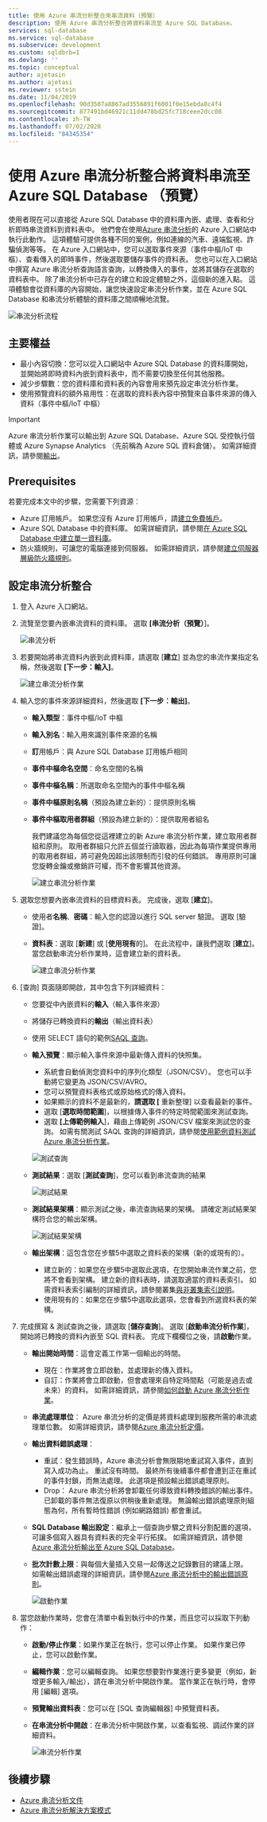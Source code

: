 ```yaml
---
title: 使用 Azure 串流分析整合來串流資料（預覽）
description: 使用 Azure 串流分析整合將資料串流至 Azure SQL Database。
services: sql-database
ms.service: sql-database
ms.subservice: development
ms.custom: sqldbrb=1
ms.devlang: ''
ms.topic: conceptual
author: ajetasin
ms.author: ajetasi
ms.reviewer: sstein
ms.date: 11/04/2019
ms.openlocfilehash: 90d3507a8867ad3556891f6001f0e15ebda8c4f4
ms.sourcegitcommit: 877491bd46921c11dd478bd25fc718ceee2dcc08
ms.contentlocale: zh-TW
ms.lasthandoff: 07/02/2020
ms.locfileid: "84345354"
---
```

# <a name="stream-data-into-azure-sql-database-using-azure-stream-analytics-integration-preview"></a>使用 Azure 串流分析整合將資料串流至 Azure SQL Database （預覽）

使用者現在可以直接從 Azure SQL Database 中的資料庫內嵌、處理、查看和分析即時串流資料到資料表中。 他們會在使用[Azure 串流分析](../../stream-analytics/stream-analytics-introduction.md)的 Azure 入口網站中執行此動作。 這項體驗可提供各種不同的案例，例如連線的汽車、遠端監視、詐騙偵測等等。 在 Azure 入口網站中，您可以選取事件來源（事件中樞/IoT 中樞）、查看傳入的即時事件，然後選取要儲存事件的資料表。 您也可以在入口網站中撰寫 Azure 串流分析查詢語言查詢，以轉換傳入的事件，並將其儲存在選取的資料表中。 除了串流分析中已存在的建立和設定體驗之外，這個新的進入點。 這項體驗會從資料庫的內容開始，讓您快速設定串流分析作業，並在 Azure SQL Database 和串流分析體驗的資料庫之間順暢地流覽。

![串流分析流程](./media/stream-data-stream-analytics-integration/stream-analytics-flow.png)

## <a name="key-benefits"></a>主要權益

- 最小內容切換：您可以從入口網站中 Azure SQL Database 的資料庫開始，並開始將即時資料內嵌到資料表中，而不需要切換至任何其他服務。
- 減少步驟數：您的資料庫和資料表的內容會用來預先設定串流分析作業。
- 使用預覽資料的額外易用性：在選取的資料表內容中預覽來自事件來源的傳入資料（事件中樞/IoT 中樞）

> [!IMPORTANT]
> Azure 串流分析作業可以輸出到 Azure SQL Database、Azure SQL 受控執行個體或 Azure Synapse Analytics （先前稱為 Azure SQL 資料倉儲）。 如需詳細資訊，請參閱[輸出](../../stream-analytics/stream-analytics-define-outputs.md#sql-database)。

## <a name="prerequisites"></a>Prerequisites

若要完成本文中的步驟，您需要下列資源︰

- Azure 訂用帳戶。 如果您沒有 Azure 訂用帳戶，請[建立免費帳戶](https://azure.microsoft.com/free/)。
- Azure SQL Database 中的資料庫。 如需詳細資訊，請參閱[在 Azure SQL Database 中建立單一資料庫](single-database-create-quickstart.md)。
- 防火牆規則，可讓您的電腦連接到伺服器。 如需詳細資訊，請參閱[建立伺服器層級防火牆規則](firewall-create-server-level-portal-quickstart.md)。

## <a name="configure-stream-analytics-integration"></a>設定串流分析整合

1. 登入 Azure 入口網站。
2. 流覽至您要內嵌串流資料的資料庫。 選取 **[串流分析（預覽）**]。

    ![串流分析](./media/stream-data-stream-analytics-integration/stream-analytics.png)

3. 若要開始將串流資料內嵌到此資料庫，請選取 [**建立**] 並為您的串流作業指定名稱，然後選取 **[下一步：輸入]**。

    ![建立串流分析作業](./media/stream-data-stream-analytics-integration/create-job.png)

4. 輸入您的事件來源詳細資料，然後選取 **[下一步：輸出]**。

   - **輸入類型**：事件中樞/IoT 中樞
   - **輸入別名**：輸入用來識別事件來源的名稱
   - **訂**用帳戶：與 Azure SQL Database 訂用帳戶相同
   - **事件中樞命名空間**：命名空間的名稱
   - **事件中樞名稱**：所選取命名空間內的事件中樞名稱
   - **事件中樞原則名稱**（預設為建立新的）：提供原則名稱
   - **事件中樞取用者群組**（預設為建立新的）：提供取用者組名  

      我們建議您為每個您從這裡建立的新 Azure 串流分析作業，建立取用者群組和原則。 取用者群組只允許五個並行讀取器，因此為每項作業提供專用的取用者群組，將可避免因超出該限制而引發的任何錯誤。 專用原則可讓您旋轉金鑰或撤銷許可權，而不會影響其他資源。

     ![建立串流分析作業](./media/stream-data-stream-analytics-integration/create-job-output.png)

5. 選取您想要內嵌串流資料的目標資料表。 完成後，選取 [**建立**]。

   - 使用者**名稱**、**密碼**：輸入您的認證以進行 SQL server 驗證。 選取 [驗證]。
   - **資料表**：選取 [**新建**] 或 [**使用現有**的]。 在此流程中，讓我們選取 [**建立**]。 當您啟動串流分析作業時，這會建立新的資料表。

     ![建立串流分析作業](./media/stream-data-stream-analytics-integration/create.png)

6. [查詢] 頁面隨即開啟，其中包含下列詳細資料：

   - 您要從中內嵌資料的**輸入**（輸入事件來源）  
   - 將儲存已轉換資料的**輸出**（輸出資料表）
   - 使用 SELECT 語句的範例[SAQL 查詢](../../stream-analytics/stream-analytics-stream-analytics-query-patterns.md)。
   - **輸入預覽**：顯示輸入事件來源中最新傳入資料的快照集。
     - 系統會自動偵測您資料中的序列化類型（JSON/CSV）。 您也可以手動將它變更為 JSON/CSV/AVRO。
     - 您可以預覽資料表格式或原始格式的傳入資料。
     - 如果顯示的資料不是最新的，**請選取 [** 重新整理] 以查看最新的事件。
     - 選取 [**選取時間範圍**]，以根據傳入事件的特定時間範圍來測試查詢。
     - 選取 **[上傳範例輸入**]，藉由上傳範例 JSON/CSV 檔案來測試您的查詢。 如需有關測試 SAQL 查詢的詳細資訊，請參閱[使用範例資料測試 Azure 串流分析作業](../../stream-analytics/stream-analytics-test-query.md)。

     ![測試查詢](./media/stream-data-stream-analytics-integration/test-query.png)

   - **測試結果**：選取 [**測試查詢**]，您可以看到串流查詢的結果

     ![測試結果](./media/stream-data-stream-analytics-integration/test-results.png)

   - **測試結果架構**：顯示測試之後，串流查詢結果的架構。 請確定測試結果架構符合您的輸出架構。

     ![測試結果架構](./media/stream-data-stream-analytics-integration/test-results-schema.png)

   - **輸出架構**：這包含您在步驟5中選取之資料表的架構（新的或現有的）。

      - 建立新的：如果您在步驟5中選取此選項，在您開始串流作業之前，您將不會看到架構。 建立新的資料表時，請選取適當的資料表索引。 如需資料表索引編制的詳細資訊，請參閱叢集[與非叢集索引說明](/sql/relational-databases/indexes/clustered-and-nonclustered-indexes-described/)。
      - 使用現有的：如果您在步驟5中選取此選項，您會看到所選資料表的架構。

7. 完成撰寫 & 測試查詢之後，請選取 [**儲存查詢**]。 選取 [**啟動串流分析作業**]，開始將已轉換的資料內嵌至 SQL 資料表。 完成下欄欄位之後，請**啟動**作業。
   - **輸出開始時間**：這會定義工作第一個輸出的時間。  
     - 現在：作業將會立即啟動，並處理新的傳入資料。
     - 自訂：作業將會立即啟動，但會處理來自特定時間點（可能是過去或未來）的資料。 如需詳細資訊，請參閱[如何啟動 Azure 串流分析作業](../../stream-analytics/start-job.md)。
   - **串流處理單位**： Azure 串流分析的定價是將資料處理到服務所需的串流處理單位數。 如需詳細資訊，請參閱[Azure 串流分析定價](https://azure.microsoft.com/pricing/details/stream-analytics/)。
   - **輸出資料錯誤處理**：  
     - 重試：發生錯誤時，Azure 串流分析會無限期地重試寫入事件，直到寫入成功為止。 重試沒有時間。 最終所有後續事件都會遭到正在重試的事件封鎖，而無法處理。 此選項是預設輸出錯誤處理原則。
     - Drop： Azure 串流分析將會卸載任何導致資料轉換錯誤的輸出事件。 已卸載的事件無法復原以供稍後重新處理。 無論輸出錯誤處理原則組態為何，所有暫時性錯誤 (例如網路錯誤) 都會重試。
   - **SQL Database 輸出設定**：繼承上一個查詢步驟之資料分割配置的選項，可讓多個寫入器具有資料表的完全平行拓撲。 如需詳細資訊，請參閱 [Azure 串流分析輸出至 Azure SQL Database](../../stream-analytics/stream-analytics-sql-output-perf.md)。
   - **批次計數上限**：與每個大量插入交易一起傳送之記錄數目的建議上限。  
    如需輸出錯誤處理的詳細資訊，請參閱[Azure 串流分析中的輸出錯誤原則](../../stream-analytics/stream-analytics-output-error-policy.md)。  

     ![啟動作業](./media/stream-data-stream-analytics-integration/start-job.png)

8. 當您啟動作業時，您會在清單中看到執行中的作業，而且您可以採取下列動作：
   - **啟動/停止作業**：如果作業正在執行，您可以停止作業。 如果作業已停止，您可以啟動作業。
   - **編輯作業**：您可以編輯查詢。 如果您想要對作業進行更多變更（例如，新增更多輸入/輸出），請在串流分析中開啟作業。 當作業正在執行時，會停用 [編輯] 選項。
   - **預覽輸出資料表**：您可以在 [SQL 查詢編輯器] 中預覽資料表。
   - **在串流分析中開啟**：在串流分析中開啟作業，以查看監視、調試作業的詳細資料。

     ![串流分析作業](./media/stream-data-stream-analytics-integration/jobs.png)

## <a name="next-steps"></a>後續步驟

- [Azure 串流分析文件](https://docs.microsoft.com/azure/stream-analytics/)
- [Azure 串流分析解決方案模式](../../stream-analytics/stream-analytics-solution-patterns.md)
 